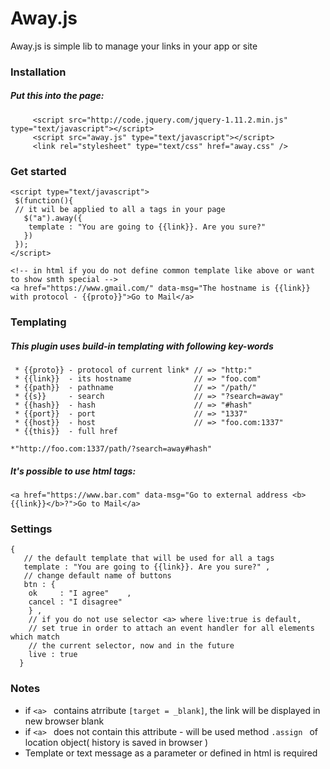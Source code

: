 # Away.js
Away.js is simple lib to manage your links in your app or site

### Installation
##### Put this into the page: 
```
     <script src="http://code.jquery.com/jquery-1.11.2.min.js" type="text/javascript"></script>
     <script src="away.js" type="text/javascript"></script>  
     <link rel="stylesheet" type="text/css" href="away.css" />  
```

### Get started 

```
<script type="text/javascript"> 
 $(function(){
 // it wil be applied to all a tags in your page 
   $("a").away({
    template : "You are going to {{link}}. Are you sure?"
   })
 });
</script>

<!-- in html if you do not define common template like above or want to show smth special -->
<a href="https://www.gmail.com/" data-msg="The hostname is {{link}} with protocol - {{proto}}">Go to Mail</a>
```
### Templating 
##### This plugin uses build-in templating with following key-words

```
 * {{proto}} - protocol of current link* // => "http:"
 * {{link}}  - its hostname              // => "foo.com"
 * {{path}}  - pathname                  // => "/path/"
 * {{s}}     - search                    // => "?search=away"
 * {{hash}}  - hash                      // => "#hash"
 * {{port}}  - port                      // => "1337"
 * {{host}}  - host                      // => "foo.com:1337"
 * {{this}}  - full href 
 ```
 ```
 *"http://foo.com:1337/path/?search=away#hash"
  ```
  
##### It's possible to use html tags:
  ```
 <a href="https://www.bar.com" data-msg="Go to external address <b>{{link}}</b>?">Go to Mail</a>
 ```
 
### Settings 
 
 ```
 {
    // the default template that will be used for all a tags
    template : "You are going to {{link}}. Are you sure?" ,
    // change default name of buttons 
    btn : {
     ok     : "I agree"    ,
     cancel : "I disagree" 
     } ,
     // if you do not use selector <a> where live:true is default, 
     // set true in order to attach an event handler for all elements which match 
     // the current selector, now and in the future
     live : true 
   }
 ```
 
### Notes
 
 * if  ``` <a>  ``` contains atrribute ``` [target = _blank] ```, the link will be displayed in new browser blank
 * if  ``` <a>  ```  does not contain this attribute - will be used method  ``` .assign  ``` of location object( history is saved in browser )
 * Template or text message as a parameter or defined in html is required
 
 
